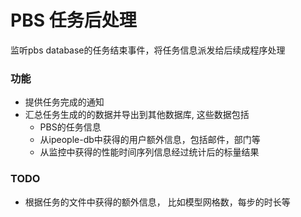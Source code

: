 # PBS 任务后处理

监听pbs database的任务结束事件，将任务信息派发给后续成程序处理


### 功能

- 提供任务完成的通知
- 汇总任务生成的的数据并导出到其他数据库, 这些数据包括
  - PBS的任务信息
  - 从ipeople-db中获得的用户额外信息，包括邮件，部门等
  - 从监控中获得的性能时间序列信息经过统计后的标量结果

### TODO
  - 根据任务的文件中获得的额外信息， 比如模型网格数，每步的时长等
